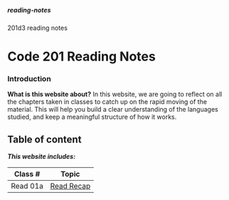 ##### reading-notes
201d3 reading notes

# Code 201 Reading Notes

### Introduction 
**What is this website about?**
In this website, we are going to reflect on all the chapters taken in classes to catch up on the rapid moving of the material. This will help you build a clear understanding of the languages studied, and keep a meaningful structure of how it works.

## Table of content
***This website includes:***

| Class # | Topic |
|---------|-----------|
|Read 01a | [Read Recap](readrecap.md)|